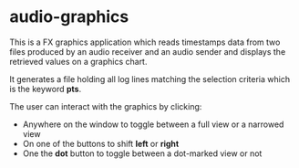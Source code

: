 # audio-graphics

This is a FX graphics application which reads timestamps data from two files produced by an audio receiver and an audio sender and displays the retrieved values on a graphics chart.

It generates a file holding all log lines matching the selection criteria which is the keyword **pts**.

The user can interact with the graphics by clicking:

 - Anywhere on the window to toggle between a full view or a narrowed view
 - On one of the buttons to shift **left** or **right**
 - One the **dot** button to toggle between a dot-marked view or not